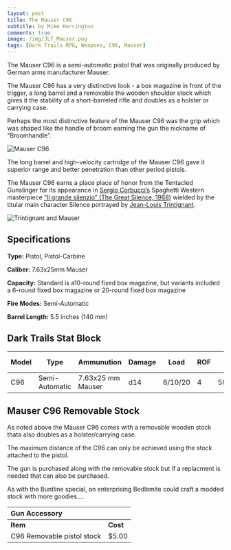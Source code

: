 ```yaml
---
layout: post
title: The Mauser C96
subtitle: by Mike Harrington
comments: true
image: /img/JLT_Mauser.png
tags: [Dark Trails RPG, Weapons, C96, Mauser]
---
```



The Mauser C96 is a semi-automatic pistol that was originally produced by German arms manufacturer Mauser.

The Mauser C96 has a very distinctive look - a box magazine in front of the trigger, a long barrel and a removable the wooden shoulder stock which gives it the stability of a short-barreled rifle and doubles as a holster or carrying case.

Perhaps the most distinctive feature of the Mauser C96 was the grip which was shaped like the handle of broom earning the gun the nickname of “Broomhandle”.

![Mauser C96](http://www.imfdb.org/images/9/9e/C96STOCK.jpg)

The long barrel and high-velocity cartridge of the Mauser C96 gave it superior range and better penetration than other period pistols.

The Mauser C96 earns a place place of honor from the Tentacled Gunslinger for its appearance in [Sergio Corbucci’s](https://en.wikipedia.org/wiki/Sergio_Corbucci) Spaghetti Western masterpiece [“Il grande silenzio” (The Great Silence, 1968)](https://en.wikipedia.org/wiki/The_Great_Silence) wielded by the titular main character Silence portrayed by [Jean-Louis Trintignant](https://en.wikipedia.org/wiki/Jean-Louis_Trintignant).

![Trintignant and Mauser](http://www.imfdb.org/images/f/ff/Thegreatsilence1.jpg)

## Specifications

**Type:** Pistol, Pistol-Carbine

**Caliber:** 7.63x25mm Mauser

**Capacity:** Standard  is a10-round fixed box magazine, but variants included a  6-round fixed box magazine or 20-round fixed box magazine

**Fire Modes:** Semi-Automatic

**Barrel Length:** 5.5 inches (140 mm)

## Dark Trails Stat Block

| Model | Type | Ammunution |Damage| Load | ROF | Range S/M/L | Reload | Concealment | Cost |
| ------------| ------------| ------------| ---------------| ------------| ------------| ------------| ------------| ------------| ------------|
|C96 |Semi-Automatic|7.63x25 mm Mauser| d14 |6/10/20|4| 50/110/200| 3 rounds | -1d | $35 |


## Mauser C96 Removable Stock

As noted above the Mauser C96 comes with a removable wooden stock thata also doubles as a holster/carrying case. 

The maximum distance of the C96 can only be achieved using the stock attached to the pistol.

The gun is purchased along with the removable stock but if a replacment is needed that can also be purchased.

As with the Buntline special, an enterprising Bedlamite could craft a modded stock with more goodies….

|Gun Accessory |  |
|:--|--|
|  **Item**	|  **Cost**|
|C96 Removable pistol stock | $5.00
